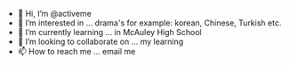- 👋 Hi, I’m @activeme
- 👀 I’m interested in ... drama's for example: korean, Chinese, Turkish etc.
- 🌱 I’m currently learning ... in McAuley High School
- 💞️ I’m looking to collaborate on ... my learning
- 📫 How to reach me ... email me

<!---
activeme/activeme is a ✨ special ✨ repository because its `README.md` (this file) appears on your GitHub profile.
You can click the Preview link to take a look at your changes.
--->
